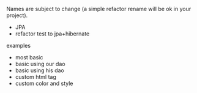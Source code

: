 Names are subject to change (a simple refactor rename will be ok in your project).

- JPA
- refactor test to jpa+hibernate


examples
- most basic
- basic using our dao
- basic using his dao
- custom html tag
- custom color and style